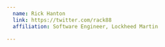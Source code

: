 ```yaml
---
  name: Rick Hanton
  link: https://twitter.com/rack88
  affiliation: Software Engineer, Lockheed Martin

---
```

